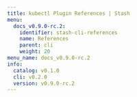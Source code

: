 ```yaml
---
title: kubectl Plugin References | Stash
menu:
  docs_v0.9.0-rc.2:
    identifier: stash-cli-references
    name: References
    parent: cli
    weight: 20
menu_name: docs_v0.9.0-rc.2
info:
  catalog: v0.1.0
  cli: v0.2.0
  version: v0.9.0-rc.2
---
```


